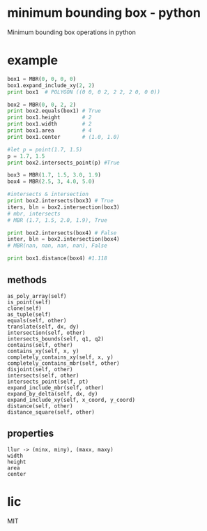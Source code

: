 # minimum bounding box - python
Minimum bounding box operations in python

# example
```py
box1 = MBR(0, 0, 0, 0)
box1.expand_include_xy(2, 2)
print box1  # POLYGON ((0 0, 0 2, 2 2, 2 0, 0 0))

box2 = MBR(0, 0, 2, 2)
print box2.equals(box1) # True
print box1.height       # 2
print box1.width        # 2
print box1.area         # 4
print box1.center       # (1.0, 1.0)

#let p = point(1.7, 1.5)
p = 1.7, 1.5
print box2.intersects_point(p) #True

box3 = MBR(1.7, 1.5, 3.0, 1.9)
box4 = MBR(2.5, 3, 4.0, 5.0)

#intersects & intersection 
print box2.intersects(box3) # True
iters, bln = box2.intersection(box3)
# mbr, intersects
# MBR (1.7, 1.5, 2.0, 1.9), True

print box2.intersects(box4) # False
inter, bln = box2.intersection(box4)
# MBR(nan, nan, nan, nan), False

print box1.distance(box4) #1.118

```
## methods 
    as_poly_array(self)
    is_point(self)
    clone(self)
    as_tuple(self) 
    equals(self, other)
    translate(self, dx, dy)
    intersection(self, other)
    intersects_bounds(self, q1, q2)
    contains(self, other)
    contains_xy(self, x, y)
    completely_contains_xy(self, x, y)
    completely_contains_mbr(self, other)
    disjoint(self, other)
    intersects(self, other)
    intersects_point(self, pt)
    expand_include_mbr(self, other)
    expand_by_delta(self, dx, dy)
    expand_include_xy(self, x_coord, y_coord)
    distance(self, other)
    distance_square(self, other)


## properties
    llur -> (minx, miny), (maxx, maxy)
    width
    height
    area
    center

# lic
MIT